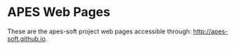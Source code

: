 # APES Web Pages

These are the apes-soft project web pages accessible through: http://apes-soft.github.io.
